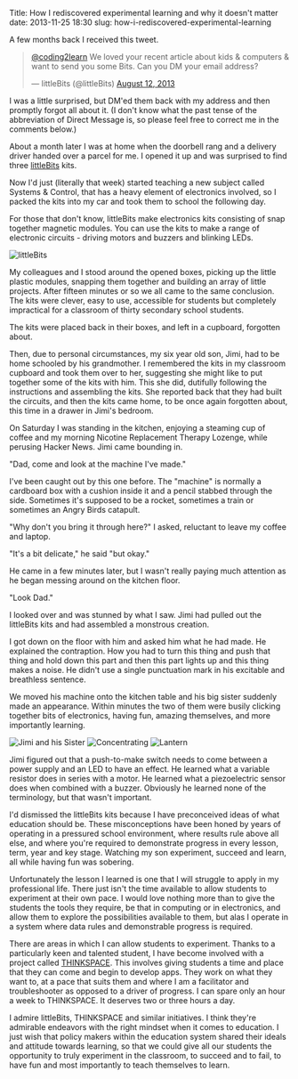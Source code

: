 Title: How I rediscovered experimental learning and why it doesn't matter
date: 2013-11-25 18:30
slug: how-i-rediscovered-experimental-learning

A few months back I received this tweet.
<blockquote class="twitter-tweet" lang="en"><p><a href="https://twitter.com/Coding2Learn">@coding2learn</a> We loved your recent article about kids &amp; computers &amp; want to send you some Bits. Can you DM your email address?</p>&mdash; littleBits (@littleBits) <a href="https://twitter.com/littleBits/statuses/367055818094837760">August 12, 2013</a></blockquote>
<script async src="//platform.twitter.com/widgets.js" charset="utf-8"></script>
I was a little surprised, but DM'ed them back with my address and then promptly forgot all about it. (I don't know what the past tense of the abbreviation of Direct Message is, so please feel free to correct me in the comments below.)

About a month later I was at home when the doorbell rang and a delivery driver handed over a parcel for me. I opened it up and was surprised to find three [littleBits](http://littlebits.cc) kits.

Now I'd just (literally that week) started teaching a new subject called Systems & Control, that has a heavy element of electronics involved, so I packed the kits into my car and took them to school the following day.

For those that don't know, littleBits make electronics kits consisting of snap together magnetic modules. You can use the kits to make a range of electronic circuits - driving motors and buzzers and blinking LEDs.

![littleBits](http://d37nm08lqbnpni.cloudfront.net/assets/home-page/deluxe_kit_bits-3ec7587394db3c6f343ce3d207fb8134.png)

My colleagues and I stood around the opened boxes, picking up the little plastic modules, snapping them together and building an array of little projects. After fifteen minutes or so we all came to the same conclusion. The kits were clever, easy to use, accessible for students but completely impractical for a classroom of thirty secondary school students.

The kits were placed back in their boxes, and left in a cupboard, forgotten about.

Then, due to personal circumstances, my six year old son, Jimi, had to be home schooled by his grandmother. I remembered the kits in my classroom cupboard and took them over to her, suggesting she might like to put together some of the kits with him. This she did, dutifully following the instructions and assembling the kits. She reported back that they had built the circuits, and then the kits came home, to be once again forgotten about, this time in a drawer in Jimi's bedroom.

On Saturday I was standing in the kitchen, enjoying a steaming cup of coffee and my morning Nicotine Replacement Therapy Lozenge, while perusing Hacker News. Jimi came bounding in.

"Dad, come and look at the machine I've made."

I've been caught out by this one before. The "machine" is normally a cardboard box with a cushion inside it and a pencil stabbed through the side. Sometimes it's supposed to be a rocket, sometimes a train or sometimes an Angry Birds catapult.

"Why don't you bring it through here?" I asked, reluctant to leave my coffee and laptop.

"It's a bit delicate," he said "but okay."

He came in a few minutes later, but I wasn't really paying much attention as he began messing around on the kitchen floor.

"Look Dad."

I looked over and was stunned by what I saw. Jimi had pulled out the littleBits kits and had assembled a monstrous creation.

I got down on the floor with him and asked him what he had made. He explained the contraption. How you had to turn this thing and push that thing and hold down this part and then this part lights up and this thing makes a noise. He didn't use a single punctuation mark in his excitable and breathless sentence.

We moved his machine onto the kitchen table and his big sister suddenly made an appearance. Within minutes the two of them were busily clicking together bits of electronics, having fun, amazing themselves, and more importantly learning.

![Jimi and his Sister]({filename}/images/littleBits/Jimi.jpg)
![Concentrating]({filename}/images/littleBits/Concentrating.jpg)
![Lantern]({filename}/images/littleBits/Lantern.jpg)

Jimi figured out that a push-to-make switch needs to come between a power supply and an LED to have an effect. He learned what a variable resistor does in series with a motor. He learned what a piezoelectric sensor does when combined with a buzzer. Obviously he learned none of the terminology, but that wasn't important.

I'd dismissed the littleBits kits because I have preconceived ideas of what education should be. These misconceptions have been honed by years of operating in a pressured school environment, where results rule above all else, and where you're required to demonstrate progress in every lesson, term, year and key stage. Watching my son experiment, succeed and learn, all while having fun was sobering.

Unfortunately the lesson I learned is one that I will struggle to apply in my professional life. There just isn't the time available to allow students to experiment at their own pace. I would love nothing more than to give the students the tools they require, be that in computing or in electronics, and allow them to explore the possibilities available to them, but alas I operate in a system where data rules and demonstrable progress is required.

There are areas in which I can allow students to experiment. Thanks to a particularly keen and talented student, I have become involved with a project called [THINKSPACE](http://thinkspace.co.uk/). This involves giving students a time and place that they can come and begin to develop apps. They work on what they want to, at a pace that suits them and where I am a facilitator and troubleshooter as opposed to a driver of progress. I can spare only an hour a week to THINKSPACE. It deserves two or three hours a day.

I admire littleBits, THINKSPACE and similar initiatives. I think they're admirable endeavors with the right mindset when it comes to education. I just wish that policy makers within the education system shared their ideals and attitude towards learning, so that we could give all our students the opportunity to truly experiment in the classroom, to succeed and to fail, to have fun and most importantly to teach themselves to learn.


